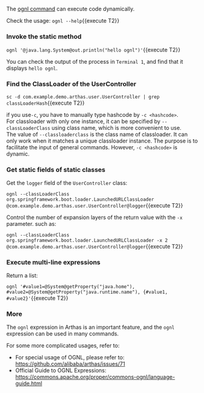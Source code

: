 The [ognl command](https://arthas.aliyun.com/en/doc/ognl.html) can execute code dynamically.

Check the usage: `ognl --help`{{execute T2}}

### Invoke the static method

`ognl '@java.lang.System@out.println("hello ognl")'`{{execute T2}}

You can check the output of the process in `Terminal 1`, and find that it displays `hello ognl`.

### Find the ClassLoader of the UserController

`sc -d com.example.demo.arthas.user.UserController | grep classLoaderHash`{{execute T2}}

if you use`-c`, you have to manually type hashcode by `-c <hashcode>`.  
For classloader with only one instance, it can be specified by `--classLoaderClass` using class name, which is more convenient to use.  
The value of `--classloaderclass` is the class name of classloader. It can only work when it matches a unique classloader instance. The purpose is to facilitate the input of general commands. However, `-c <hashcode>` is dynamic.

### Get static fields of static classes

Get the `logger` field of the `UserController` class:

`ognl --classLoaderClass org.springframework.boot.loader.LaunchedURLClassLoader @com.example.demo.arthas.user.UserController@logger`{{execute T2}}

Control the number of expansion layers of the return value with the `-x` parameter. such as:

`ognl --classLoaderClass org.springframework.boot.loader.LaunchedURLClassLoader -x 2 @com.example.demo.arthas.user.UserController@logger`{{execute T2}}

### Execute multi-line expressions

Return a list:

`ognl '#value1=@System@getProperty("java.home"), #value2=@System@getProperty("java.runtime.name"), {#value1, #value2}'`{{execute T2}}

### More

The `ognl` expression in Arthas is an important feature, and the `ognl` expression can be used in many commands.

For some more complicated usages, refer to:

- For special usage of OGNL, please refer to: https://github.com/alibaba/arthas/issues/71
- Official Guide to OGNL Expressions: https://commons.apache.org/proper/commons-ognl/language-guide.html
